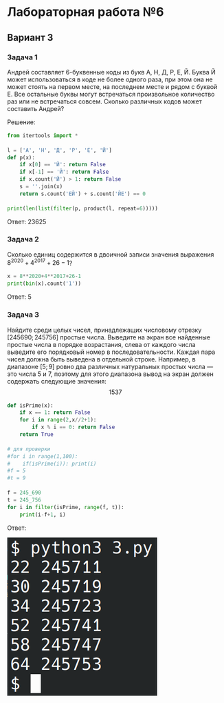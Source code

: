# Лабораторная работа №6
## Вариант 3

### Задача 1
Андрей составляет 6-буквенные коды из букв А, Н, Д, Р, Е, Й. Буква Й может использоваться в коде не более одного раза, при этом она не может стоять на первом месте, на последнем месте и рядом с буквой Е. Все остальные буквы могут встречаться произвольное количество раз или не встречаться совсем. Сколько различных кодов может составить Андрей?

Решение:
```python
from itertools import *

l = ['А', 'Н', 'Д', 'Р', 'Е', 'Й']
def p(x):
    if x[0] == 'Й': return False
    if x[-1] == 'Й': return False
    if x.count('Й') > 1: return False
    s = ''.join(x)
    return s.count('ЕЙ') + s.count('ЙЕ') == 0

print(len(list(filter(p, product(l, repeat=6)))))
```
Ответ: 23625

### Задача 2
Сколько единиц содержится в двоичной записи значения выражения $8^{2020}+4^{2017}+26-1$?

```python
x = 8**2020+4**2017+26-1
print(bin(x).count('1'))
```
Ответ: 5

### Задача 3
Найдите среди целых чисел, принадлежащих числовому отрезку $[245 690; 245 756]$ простые числа. Выведите на экран все найденные простые числа в порядке возрастания, слева от каждого числа выведите его порядковый номер в последовательности. Каждая пара чисел должна быть выведена в отдельной строке. Например, в диапазоне $[5; 9]$ ровно два различных натуральных простых числа — это числа 5 и 7, поэтому для этого диапазона вывод на экран должен содержать следующие значения:
$$
1 5
3 7
$$
```python
def isPrime(x):
    if x == 1: return False
    for i in range(2,x//2+1):
        if x % i == 0: return False
    return True

# для проверки
#for i in range(1,100):
#    if(isPrime(i)): print(i)
#f = 5
#t = 9

f = 245_690
t = 245_756
for i in filter(isPrime, range(f, t)):
    print(i-f+1, i)
```
Ответ:

![](screens/3.png)
